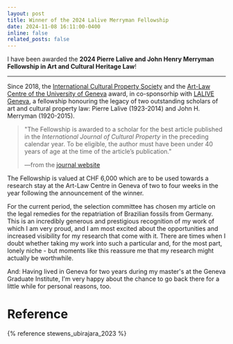 ```yaml
---
layout: post
title: Winner of the 2024 Lalive Merryman Fellowship
date: 2024-11-08 16:11:00-0400
inline: false
related_posts: false
---
```


I have been awarded the **2024 Pierre Lalive and John Henry Merryman Fellowship in Art and Cultural Heritage Law**!

---
Since 2018, the <a href="https://icps-sibc.org/">International Cultural Property Society</a> and the <a href="https://art-law.org/en">Art-Law Centre of the University of Geneva</a> award, in co-sponsorhip with <a href="https://www.lalive.law/">LALIVE Geneva</a>, a fellowship honouring the legacy of two outstanding scholars of art and cultural property law: Pierre Lalive (1923-2014) and John H. Merryman (1920-2015).

> "The Fellowship is awarded to a scholar for the best article published in the <i>International Journal of Cultural Property</i> in the preceding calendar year. To be eligible, the author must have been under 40 years of age at the time of the article’s publication."
> 
> —from the <a href="https://www.cambridge.org/core/journals/international-journal-of-cultural-property/lalive-and-merryman-fellowships">journal website</a>

The Fellowship is valued at CHF 6,000 which are to be used towards a research stay at the Art-Law Centre in Geneva of two to four weeks in the year following the announcement of the winner.

For the current period, the selection committee has chosen my article on the legal remedies for the repatriation of Brazilian fossils from Germany. This is an incredibly generous and prestigious recognition of my work of which I am very proud, and I am most excited about the opportunities and increased visibility for my research that come with it. There are times when I doubt whether taking my work into such a particular and, for the most part, lonely niche - but moments like this reassure me that my research might actually be worthwhile. 

And: Having lived in Geneva for two years during my master's at the Geneva Graduate Institute, I'm very happy about the chance to go back there for a little while for personal reasons, too.


# Reference
{% reference stewens_ubirajara_2023 %}